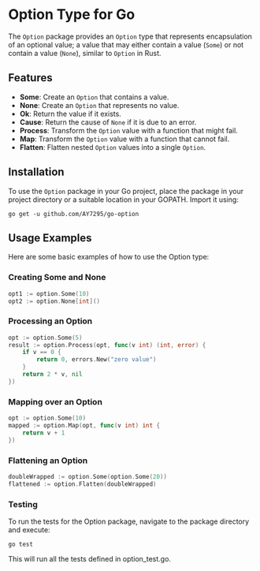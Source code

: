 # Option Type for Go

The `Option` package provides an `Option` type that represents encapsulation of an optional value; a value that may either contain a value (`Some`) or not contain a value (`None`), similar to `Option` in Rust.

## Features

- **Some**: Create an `Option` that contains a value.
- **None**: Create an `Option` that represents no value.
- **Ok**: Return the value if it exists.
- **Cause**: Return the cause of `None` if it is due to an error.
- **Process**: Transform the `Option` value with a function that might fail.
- **Map**: Transform the `Option` value with a function that cannot fail.
- **Flatten**: Flatten nested `Option` values into a single `Option`.

## Installation

To use the `Option` package in your Go project, place the package in your project directory or a suitable location in your GOPATH. Import it using:

```shell
go get -u github.com/AY7295/go-option
```


## Usage Examples
Here are some basic examples of how to use the Option type:

### Creating Some and None
```go
opt1 := option.Some(10)
opt2 := option.None[int]()
```

### Processing an Option

```go
opt := option.Some(5)
result := option.Process(opt, func(v int) (int, error) {
    if v == 0 {
        return 0, errors.New("zero value")
    }
    return 2 * v, nil
})
```

### Mapping over an Option

```go
opt := option.Some(10)
mapped := option.Map(opt, func(v int) int {
    return v + 1
})
```

### Flattening an Option

```go
doubleWrapped := option.Some(option.Some(20))
flattened := option.Flatten(doubleWrapped)
```

### Testing
To run the tests for the Option package, navigate to the package directory and execute:

```shell
go test
```
This will run all the tests defined in option_test.go.


